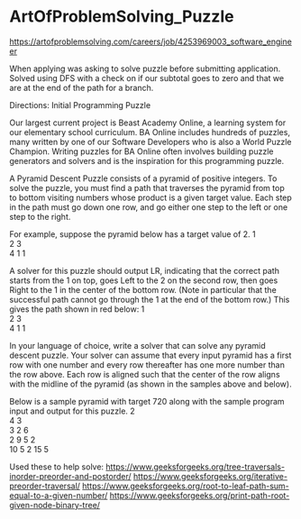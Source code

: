 # ArtOfProblemSolving_Puzzle
https://artofproblemsolving.com/careers/job/4253969003_software_engineer

When applying was asking to solve puzzle before submitting application. Solved using DFS with a check on if our subtotal goes to zero and that we are at the end of the path for a branch. 

Directions:
Initial Programming Puzzle

Our largest current project is Beast Academy Online, a learning system for our elementary school curriculum. BA Online includes hundreds of puzzles, many written by one of our Software Developers who is also a World Puzzle Champion. Writing puzzles for BA Online often involves building puzzle generators and solvers and is the inspiration for this programming puzzle.

A Pyramid Descent Puzzle consists of a pyramid of positive integers. To solve the puzzle, you must find a path that traverses the pyramid from top to bottom visiting numbers whose product is a given target value. Each step in the path must go down one row, and go either one step to the left or one step to the right.

For example, suppose the pyramid below has a target value of 2.
		1		
	2		3	
4		1		1

A solver for this puzzle should output LR, indicating that the correct path starts from the 1 on top, goes Left to the 2 on the second row, then goes Right to the 1 in the center of the bottom row. (Note in particular that the successful path cannot go through the 1 at the end of the bottom row.) This gives the path shown in red below:
		1		
	2		3	
4		1		1

In your language of choice, write a solver that can solve any pyramid descent puzzle. Your solver can assume that every input pyramid has a first row with one number and every row thereafter has one more number than the row above. Each row is aligned such that the center of the row aligns with the midline of the pyramid (as shown in the samples above and below).

Below is a sample pyramid with target 720 along with the sample program input and output for this puzzle.
				2				
			4		3			
		3		2		6		
	2		9		5		2	
10		5		2		15		5

Used these to help solve:
https://www.geeksforgeeks.org/tree-traversals-inorder-preorder-and-postorder/
https://www.geeksforgeeks.org/iterative-preorder-traversal/
https://www.geeksforgeeks.org/root-to-leaf-path-sum-equal-to-a-given-number/
https://www.geeksforgeeks.org/print-path-root-given-node-binary-tree/